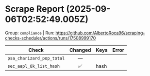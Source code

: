 # Scrape Report (2025-09-06T02:52:49.005Z)

Group: `compliance`  |  Run: https://github.com/AlbertoRoca96/scraping-checks-scheduler/actions/runs/17508999170

| Check | Changed | Keys | Error |
|---|:---:|:--|:--|
| `psa_charizard_pop_total` | — |  |  |
| `sec_aapl_8k_list_hash` | ✅ | hash |  |
